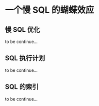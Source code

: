 # 一个慢 SQL 的蝴蝶效应 

## 慢 SQL 优化

to be continue...

## SQL 执行计划

to be continue...

## SQL 的索引

to be continue...

